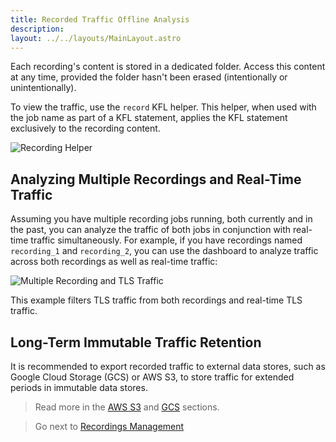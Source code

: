 ```yaml
---
title: Recorded Traffic Offline Analysis
description: 
layout: ../../layouts/MainLayout.astro
---
```


Each recording's content is stored in a dedicated folder. Access this content at any time, provided the folder hasn't been erased (intentionally or unintentionally).

To view the traffic, use the `record` KFL helper. This helper, when used with the job name as part of a KFL statement, applies the KFL statement exclusively to the recording content.

![Recording Helper](/record_helper.png)

## Analyzing Multiple Recordings and Real-Time Traffic

Assuming you have multiple recording jobs running, both currently and in the past, you can analyze the traffic of both jobs in conjunction with real-time traffic simultaneously. 
For example, if you have recordings named `recording_1` and `recording_2`, you can use the dashboard to analyze traffic across both recordings as well as real-time traffic:

![Multiple Recording and TLS Traffic](/recording_tls.png)

This example filters TLS traffic from both recordings and real-time TLS traffic.


## Long-Term Immutable Traffic Retention

It is recommended to export recorded traffic to external data stores, such as Google Cloud Storage (GCS) or AWS S3, to store traffic for extended periods in immutable data stores.

> Read more in the [AWS S3](http://localhost:3000/en/integrations_aws_s3) and [GCS](http://localhost:3000/en/integrations_gcs) sections.

> Go next to [Recordings Management](/en/recordings_management)